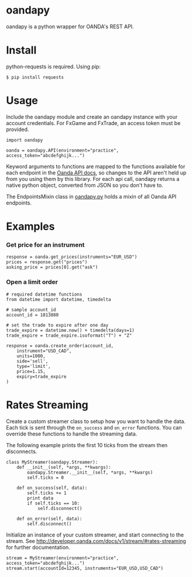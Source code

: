 oandapy
======
oandapy is a python wrapper for OANDA's REST API.

Install
======

python-requests is required. Using pip:

    $ pip install requests

Usage
======

Include the oandapy module and create an oandapy instance with your account credentials. For FxGame and FxTrade, an access token must be provided.

	import oandapy

	oanda = oandapy.API(environment="practice", access_token="abcdefghijk...")

Keyword arguments to functions are mapped to the functions available for each endpoint in the [Oanda API docs](http://developer.oanda.com/docs/), so changes to the API aren't held up from you using them by this library. For each api call, oandapy returns a native python object, converted from JSON so you don't have to.

The EndpointsMixin class in [oandapy.py](oandapy.py) holds a mixin of all Oanda API endpoints.

Examples
======

### Get price for an instrument
	response = oanda.get_prices(instruments="EUR_USD")
	prices = response.get("prices")
	asking_price = prices[0].get("ask")

### Open a limit order
	# required datetime functions
	from datetime import datetime, timedelta

	# sample account_id
	account_id = 1813880

	# set the trade to expire after one day
	trade_expire = datetime.now() + timedelta(days=1)
	trade_expire = trade_expire.isoformat("T") + "Z"

	response = oanda.create_order(account_id, 
	    instrument="USD_CAD",
	    units=1000,
	    side='sell',
	    type='limit',
	    price=1.15,
	    expiry=trade_expire
	)

Rates Streaming
======
Create a custom streamer class to setup how you want to handle the data. 
Each tick is sent through the `on_success` and `on_error` functions.
You can override these functions to handle the streaming data.

The following example prints the first 10 ticks from the stream then disconnects.

    class MyStreamer(oandapy.Streamer):
        def __init__(self, *args, **kwargs):
            oandapy.Streamer.__init__(self, *args, **kwargs)
            self.ticks = 0

        def on_success(self, data):
            self.ticks += 1
            print data
            if self.ticks == 10:
                self.disconnect()

        def on_error(self, data):
            self.disconnect()

Initialize an instance of your custom streamer, and start connecting to the stream.
See http://developer.oanda.com/docs/v1/stream/#rates-streaming for further documentation.

    stream = MyStreamer(environment="practice", access_token="abcdefghijk...")
    stream.start(accountId=12345, instruments="EUR_USD,USD_CAD")